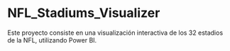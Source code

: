 # NFL_Stadiums_Visualizer
Este proyecto consiste en una visualización interactiva de los 32 estadios de la NFL, utilizando Power BI.  

